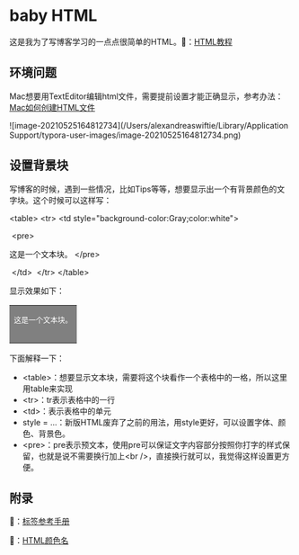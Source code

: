 # baby HTML

这是我为了写博客学习的一点点很简单的HTML。🔗：[HTML教程](https://www.w3school.com.cn/h.asp)

## 环境问题

Mac想要用TextEditor编辑html文件，需要提前设置才能正确显示，参考办法：[Mac如何创建HTML文件](https://www.jianshu.com/p/f8b21918ba36)

![image-20210525164812734](/Users/alexandreaswiftie/Library/Application Support/typora-user-images/image-20210525164812734.png)

## 设置背景块

写博客的时候，遇到一些情况，比如Tips等等，想要显示出一个有背景颜色的文字块。这个时候可以这样写：

\<table>
    \<tr>
        \<td style="background-color:Gray;color:white">

​			\<pre>

这是一个文本块。
            \</pre>

​		\</td>
​    \</tr>
\</table>

显示效果如下：

<table>
    <tr>
        <td style="background-color:Gray;color:white">
            <pre>
这是一个文本块。
            </pre>
        </td>
    </tr>
</table>

下面解释一下：

- \<table>：想要显示文本块，需要将这个块看作一个表格中的一格，所以这里用table来实现
- \<tr>：tr表示表格中的一行
- \<td>：表示表格中的单元
- style = ...：新版HTML废弃了之前的用法，用style更好，可以设置字体、颜色、背景色。
- \<pre>：pre表示预文本，使用pre可以保证文字内容部分按照你打字的样式保留，也就是说不需要换行加上\<br />，直接换行就可以，我觉得这样设置更方便。

## 附录

🔗：[标签参考手册](https://www.w3school.com.cn/tags/index.asp)

🔗：[HTML颜色名](https://www.w3school.com.cn/html/html_colornames.asp)